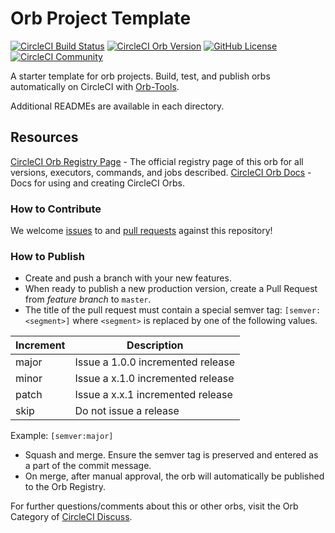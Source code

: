 # Orb Project Template

[![CircleCI Build Status](https://circleci.com/gh/mistybluepanda/slack-simple-notifications.svg?style=shield "CircleCI Build Status")](https://circleci.com/gh/mistybluepanda/slack-simple-notifications) [![CircleCI Orb Version](https://badges.circleci.com/orbs/mistybluepanda/slack-simple-notifications.svg)](https://circleci.com/orbs/registry/orb/mistybluepanda/slack-simple-notifications) [![GitHub License](https://img.shields.io/badge/license-MIT-lightgrey.svg)](https://raw.githubusercontent.com/mistybluepanda/slack-simple-notifications/master/LICENSE) [![CircleCI Community](https://img.shields.io/badge/community-CircleCI%20Discuss-343434.svg)](https://discuss.circleci.com/c/ecosystem/orbs)



A starter template for orb projects. Build, test, and publish orbs automatically on CircleCI with [Orb-Tools](https://circleci.com/orbs/registry/orb/circleci/orb-tools).

Additional READMEs are available in each directory.



## Resources

[CircleCI Orb Registry Page](https://circleci.com/orbs/registry/orb/mistybluepanda/slack-simple-notifications) - The official registry page of this orb for all versions, executors, commands, and jobs described.
[CircleCI Orb Docs](https://circleci.com/docs/2.0/orb-intro/#section=configuration) - Docs for using and creating CircleCI Orbs.

### How to Contribute

We welcome [issues](https://github.com/mistybluepanda/slack-simple-notifications/issues) to and [pull requests](https://github.com/mistybluepanda/slack-simple-notifications/pulls) against this repository!

### How to Publish
* Create and push a branch with your new features.
* When ready to publish a new production version, create a Pull Request from _feature branch_ to `master`.
* The title of the pull request must contain a special semver tag: `[semver:<segment>]` where `<segment>` is replaced by one of the following values.

| Increment | Description|
| ----------| -----------|
| major     | Issue a 1.0.0 incremented release|
| minor     | Issue a x.1.0 incremented release|
| patch     | Issue a x.x.1 incremented release|
| skip      | Do not issue a release|

Example: `[semver:major]`

* Squash and merge. Ensure the semver tag is preserved and entered as a part of the commit message.
* On merge, after manual approval, the orb will automatically be published to the Orb Registry.


For further questions/comments about this or other orbs, visit the Orb Category of [CircleCI Discuss](https://discuss.circleci.com/c/orbs).

